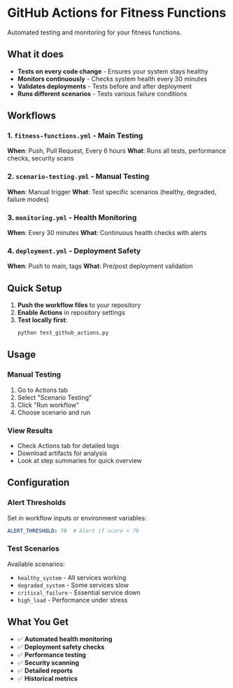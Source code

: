 # GitHub Actions for Fitness Functions

Automated testing and monitoring for your fitness functions.

## What it does

- **Tests on every code change** - Ensures your system stays healthy
- **Monitors continuously** - Checks system health every 30 minutes  
- **Validates deployments** - Tests before and after deployment
- **Runs different scenarios** - Tests various failure conditions

## Workflows

### 1. `fitness-functions.yml` - Main Testing
**When**: Push, Pull Request, Every 6 hours
**What**: Runs all tests, performance checks, security scans

### 2. `scenario-testing.yml` - Manual Testing  
**When**: Manual trigger
**What**: Test specific scenarios (healthy, degraded, failure modes)

### 3. `monitoring.yml` - Health Monitoring
**When**: Every 30 minutes
**What**: Continuous health checks with alerts

### 4. `deployment.yml` - Deployment Safety
**When**: Push to main, tags
**What**: Pre/post deployment validation

## Quick Setup

1. **Push the workflow files** to your repository
2. **Enable Actions** in repository settings
3. **Test locally first**:
   ```bash
   python test_github_actions.py
   ```

## Usage

### Manual Testing
1. Go to Actions tab
2. Select "Scenario Testing" 
3. Click "Run workflow"
4. Choose scenario and run

### View Results
- Check Actions tab for detailed logs
- Download artifacts for analysis
- Look at step summaries for quick overview

## Configuration

### Alert Thresholds
Set in workflow inputs or environment variables:
```yaml
ALERT_THRESHOLD: 70  # Alert if score < 70
```

### Test Scenarios
Available scenarios:
- `healthy_system` - All services working
- `degraded_system` - Some services slow
- `critical_failure` - Essential service down
- `high_load` - Performance under stress

## What You Get

- ✅ **Automated health monitoring**
- ✅ **Deployment safety checks**  
- ✅ **Performance testing**
- ✅ **Security scanning**
- ✅ **Detailed reports**
- ✅ **Historical metrics**
